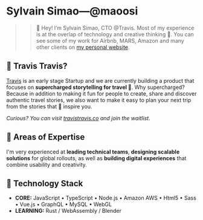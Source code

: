 # Sylvain Simao―@maoosi

>> 👋 Hey! I’m Sylvain Simao, CTO @Travis. Most of my experience is at the overlap of technology and creative thinking 🤯. You can see some of my work for Airbnb, MARS, Amazon and many other clients on [my personal website](https://sylvainsimao.fr).

## 🥾 Travis Travis?

[Travis](https://travistravis.co) is an early stage Startup and we are currently building a product that focuses on **supercharged storytelling for travel 🧳**. Why supercharged? Because in addition to making it fun for people to create, share and discover authentic travel stories, we also want to make it easy to plan your next trip from the stories that 🧙 inspire you.

*Curious? You can visit [travistravis.co](https://travistravis.co) and join the waitlist.*

## 🦾 Areas of Expertise

I'm very experienced at **leading technical teams**, **designing scalable solutions** for global rollouts, as well as **building digital experiences** that combine usability and creativity.

## 👾 Technology Stack

- **CORE:** JavaScript  •  TypeScript  •  Node.js  •  Amazon AWS  •  Html5  •  Sass  •  Vue.js  •  GraphQL  •  MySQL  •  WebGL
- **LEARNING:** Rust / WebAssembly / Blender
